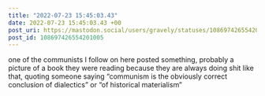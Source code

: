 ```yaml
---
title: "2022-07-23 15:45:03.43"
date: 2022-07-23 15:45:03.43 +00
post_uri: https://mastodon.social/users/gravely/statuses/108697426554201005
post_id: 108697426554201005
---
```

one of the communists I follow on here posted something, probably a picture of a book they were reading because they are always doing shit like that, quoting someone saying “communism is the obviously correct conclusion of dialectics” or “of historical materialism”



